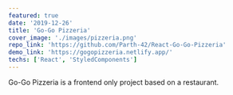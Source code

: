 ```yaml
---
featured: true
date: '2019-12-26'
title: 'Go-Go Pizzeria'
cover_image: './images/pizzeria.png'
repo_link: 'https://github.com/Parth-42/React-Go-Go-Pizzeria'
demo_link: 'https://gogopizzeria.netlify.app/'
techs: ['React', 'StyledComponents']
---
```


Go-Go Pizzeria is a frontend only project based on a restaurant.
